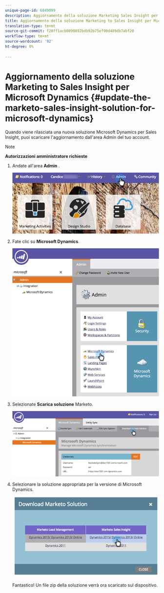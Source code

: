 ```yaml
---
unique-page-id: 6849099
description: Aggiornamento della soluzione Marketing Sales Insight per Microsoft Dynamics - Marketo Docs - Documentazione prodotto
title: Aggiornamento della soluzione Marketing to Sales Insight per Microsoft Dynamics
translation-type: tm+mt
source-git-commit: f28ff1acb0090892bdb92b75ef90d489db7abf20
workflow-type: tm+mt
source-wordcount: '92'
ht-degree: 0%

---
```



# Aggiornamento della soluzione Marketing to Sales Insight per Microsoft Dynamics {#update-the-marketo-sales-insight-solution-for-microsoft-dynamics}

Quando viene rilasciata una nuova soluzione Microsoft Dynamics per Sales Insight, puoi scaricare l&#39;aggiornamento dall&#39;area Admin del tuo account.

>[!NOTE]
>
>**Autorizzazioni amministratore richieste**

1. Andate all&#39;area **Admin** .

   ![](assets/mainnavhand.png)

1. Fate clic su **Microsoft Dynamics**.

   ![](assets/image2015-3-16-10-3a51-3a25.png)

1. Selezionate **Scarica soluzione** Marketo.

   ![](assets/image2015-3-16-10-3a52-3a1.png)

1. Selezionare la soluzione appropriata per la versione di Microsoft Dynamics.

   ![](assets/image2015-3-16-16-3a29-3a32.png)

   Fantastico! Un file zip della soluzione verrà ora scaricato sul dispositivo.

